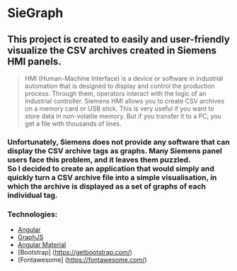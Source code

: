 # SieGraph
## This project is created to easily and user-friendly visualize the CSV archives created in Siemens HMI panels.

> HMI (Human-Machine Interface) is a device or software in industrial automation that is designed to display and control the production process. Through them, operators interact with the logic of an industrial controller. 
> Siemens HMI allows you to create CSV archives on a memory card or USB stick. This is very useful if you want to store data in non-volatile memory. But if you transfer it to a PC, you get a file with thousands of lines. 

### Unfortunately, Siemens does not provide any software that can display the CSV archive tags as graphs. Many Siemens panel users face this problem, and it leaves them puzzled. <br> So I decided to create an application that would simply and quickly turn a CSV archive file into a simple visualisation, in which the archive is displayed as a set of graphs of each individual tag.

### Technologies:
- [Angular](https://angular.io)
- [GraphJS](https://www.chartjs.org/)
- [Angular Material](https://material.angular.io)
- [Bootstrap] (https://getbootstrap.com/)
- [Fontawesome] (https://fontawesome.com/)

